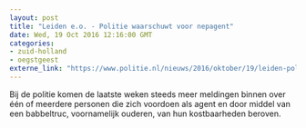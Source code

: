 ```yaml
---
layout: post
title: "Leiden e.o. - Politie waarschuwt voor nepagent"
date: Wed, 19 Oct 2016 12:16:00 GMT
categories: 
- zuid-holland 
- oegstgeest 
externe_link: "https://www.politie.nl/nieuws/2016/oktober/19/leiden-politie-waarschuwt-voor-nepagent.html"
---
```


Bij de politie komen de laatste weken steeds meer meldingen binnen over één of meerdere personen die zich voordoen als agent en door middel van een babbeltruc, voornamelijk ouderen, van hun kostbaarheden beroven.
